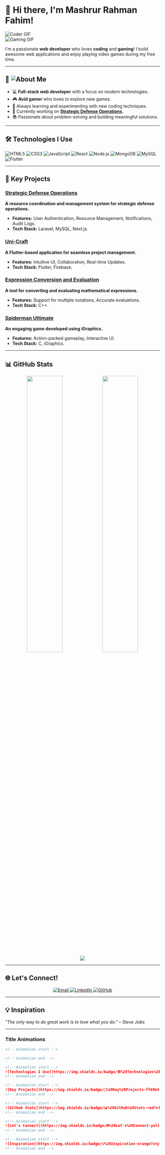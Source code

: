 # 👋 Hi there, I'm Mashrur Rahman Fahim!  

![Coder GIF](https://cdn.dribbble.com/users/1162077/screenshots/3848914/programmer.gif)  
![Gaming GIF](https://media.giphy.com/media/26tn33aiTi1jkl6H6/giphy.gif)

I'm a passionate **web developer** who loves **coding** and **gaming**! I build awesome web applications and enjoy playing video games during my free time.  

---

## 🚀 ![About Me](https://img.shields.io/badge/🚀%20About%20Me-brightgreen?style=for-the-badge&logo=none)

- 💻 **Full-stack web developer** with a focus on modern technologies.
- 🎮 **Avid gamer** who loves to explore new games.
- 🌱 Always learning and experimenting with new coding techniques.
- 🔭 Currently working on **[Strategic Defense Operations](https://github.com/mashrur-rahman-fahim/StrategicDefenseOps)**.
- 📚 Passionate about problem-solving and building meaningful solutions.

---

## 🛠️ Technologies I Use

<p>
  <img alt="HTML5" src="https://img.shields.io/badge/-HTML5-E34F26?style=flat-square&logo=html5&logoColor=white" />
  <img alt="CSS3" src="https://img.shields.io/badge/-CSS3-1572B6?style=flat-square&logo=css3&logoColor=white" />
  <img alt="JavaScript" src="https://img.shields.io/badge/-JavaScript-F7DF1E?style=flat-square&logo=javascript&logoColor=black" />
  <img alt="React" src="https://img.shields.io/badge/-React-61DAFB?style=flat-square&logo=react&logoColor=black" />
  <img alt="Node.js" src="https://img.shields.io/badge/-Node.js-339933?style=flat-square&logo=node.js&logoColor=white" />
  <img alt="MongoDB" src="https://img.shields.io/badge/-MongoDB-47A248?style=flat-square&logo=mongodb&logoColor=white" />
  <img alt="MySQL" src="https://img.shields.io/badge/-MySQL-4479A1?style=flat-square&logo=mysql&logoColor=white" />
  <img alt="Flutter" src="https://img.shields.io/badge/-Flutter-02569B?style=flat-square&logo=flutter&logoColor=white" />
</p>

---

## 🌟 Key Projects

### [Strategic Defense Operations](https://github.com/mashrur-rahman-fahim/StrategicDefenseOps)  
**A resource coordination and management system for strategic defense operations.**  
- **Features:** User Authentication, Resource Management, Notifications, Audit Logs.  
- **Tech Stack:** Laravel, MySQL, Next.js.

### [Uni-Craft](https://github.com/mashrur-rahman-fahim/Uni-Craft)  
**A Flutter-based application for seamless project management.**  
- **Features:** Intuitive UI, Collaboration, Real-time Updates.  
- **Tech Stack:** Flutter, Firebase.

### [Expression Conversion and Evaluation](https://github.com/mashrur-rahman-fahim/Expression-conversion-and-evaluation)  
**A tool for converting and evaluating mathematical expressions.**  
- **Features:** Support for multiple notations, Accurate evaluations.  
- **Tech Stack:** C++.

### [Spiderman Ultimate](https://github.com/mashrur-rahman-fahim/Spiderman-Ultimate)  
**An engaging game developed using iGraphics.**  
- **Features:** Action-packed gameplay, Interactive UI.  
- **Tech Stack:** C, iGraphics.

---

## 📊 GitHub Stats

<p align="center">
  <img width="48%" src="https://github-readme-stats.vercel.app/api?username=mashrur-rahman-fahim&show_icons=true&theme=radical" />
  <img width="48%" src="https://github-readme-streak-stats.herokuapp.com/?user=mashrur-rahman-fahim&theme=radical" />
</p>

<p align="center">
  <img src="https://github-readme-activity-graph.cyclic.app/graph?username=mashrur-rahman-fahim&theme=react-dark" />
</p>

---

## 🌐 Let's Connect!

<p align="center">
  <a href="mailto:mashrur.rahman.fahim@gmail.com">
    <img src="https://img.shields.io/badge/Email-D14836?style=for-the-badge&logo=gmail&logoColor=white" alt="Email">
  </a>
  <a href="https://linkedin.com/in/mashrur-rahman-fahim">
    <img src="https://img.shields.io/badge/LinkedIn-0077B5?style=for-the-badge&logo=linkedin&logoColor=white" alt="LinkedIn">
  </a>
  <a href="https://github.com/mashrur-rahman-fahim">
    <img src="https://img.shields.io/badge/GitHub-100000?style=for-the-badge&logo=github&logoColor=white" alt="GitHub">
  </a>
</p>

---

## 💡 Inspiration

<i>"The only way to do great work is to love what you do." – Steve Jobs</i>

---

### Title Animations

```md
<!-- Animation start -->

<!-- Animation end -->

<!-- Animation start -->
![Technologies I Use](https://img.shields.io/badge/🛠️%20Technologies%20I%20Use-blue?style=for-the-badge&logo=none)
<!-- Animation end -->

<!-- Animation start -->
![Key Projects](https://img.shields.io/badge/🌟%20Key%20Projects-ff69b4?style=for-the-badge&logo=none)
<!-- Animation end -->

<!-- Animation start -->
![GitHub Stats](https://img.shields.io/badge/📊%20GitHub%20Stats-red?style=for-the-badge&logo=none)
<!-- Animation end -->

<!-- Animation start -->
![Let's Connect](https://img.shields.io/badge/🌐%20Let's%20Connect-yellow?style=for-the-badge&logo=none)
<!-- Animation end -->

<!-- Animation start -->
![Inspiration](https://img.shields.io/badge/💡%20Inspiration-orange?style=for-the-badge&logo=none)
<!-- Animation end -->
